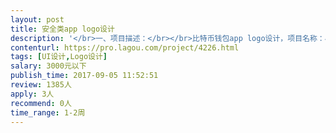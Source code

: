 ```yaml
---                
layout: post       
title: 安全类app logo设计           
description: '</br>一、项目描述：</br></br>比特币钱包app logo设计，项目名称：小鹿钱包，英文名deer wallet</br></br>二、主题特点：</br>1. 以鹿头的形象为创作元素</br>2. 突出安全和放心</br>3. 参考元素：正面的鹿头 + 盾牌</br></br></br>三、可参考产品：</br></br>类似感觉：http://www.hellorf.com/image/514228036/similar</br>拉勾博客：https://dribbble.com/shots/2083553-Deer-shield</br></br>四、人员要求：</br></br>1、有丰富的logo设计经验</br>3、良好的沟通能力和契约精神。</br>'     
contenturl: https://pro.lagou.com/project/4226.html      
tags: [UI设计,Logo设计]            
salary: 3000元以下          
publish_time: 2017-09-05 11:52:51         
review: 1385人                   
apply: 3人                   
recommend: 0人                   
time_range: 1-2周              
---                 
```

